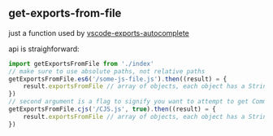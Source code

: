 ## get-exports-from-file

just a function used by [vscode-exports-autocomplete](https://github.com/capaj/vscode-exports-autocomplete)

api is straighforward:
```javascript
import getExportsFromFile from './index'
// make sure to use absolute paths, not relative paths
getExportsFromFile.es6('/some-js-file.js').then((result) = {
    result.exportsFromFile // array of objects, each object has a String `name` and Boolean `default` props
})
// second argument is a flag to signify you want to attempt to get CommonJS export
getExportsFromFile.cjs('/CJS.js', true).then((result) = {
    result.exportsFromFile // array of objects, each object has a String `name` and Boolean `default` props
})


```

